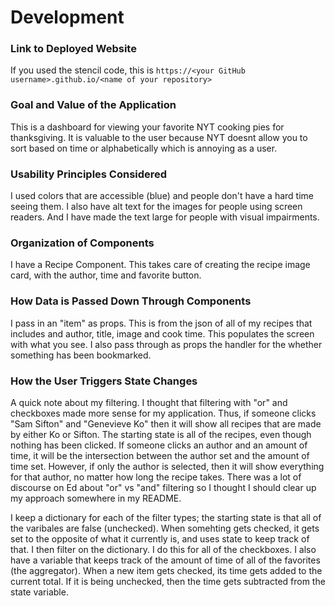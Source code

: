 # Development

### Link to Deployed Website
If you used the stencil code, this is `https://<your GitHub username>.github.io/<name of your repository>`

### Goal and Value of the Application
This is a dashboard for viewing your favorite NYT cooking pies for thanksgiving. It is valuable to the user because NYT doesnt allow you to sort based on time or alphabetically which is annoying as a user.
### Usability Principles Considered
I used colors that are accessible (blue) and people don't have a hard time seeing them. I also have alt text for the images for people using screen readers. And I have made the text large for people with visual impairments.
### Organization of Components
I have a Recipe Component. This takes care of creating the recipe image card, with the author, time and favorite button. 
### How Data is Passed Down Through Components
I pass in an "item" as props. This is from the json of all of my recipes that includes and author, title, image and cook time. This populates the screen with what you see. I also pass through as props the handler for the whether something has been bookmarked.
### How the User Triggers State Changes
A quick note about my filtering. I thought that filtering with "or" and checkboxes made more sense for my application. Thus, if someone clicks "Sam Sifton" and "Genevieve Ko" then it will show all recipes that are made by either Ko or Sifton. The starting state is all of the recipes, even though nothing has been clicked. If someone clicks an author and an amount of time, it will be the intersection between the author set and the amount of time set. However, if only the author is selected, then it will show everything for that author, no matter how long the recipe takes. There was a lot of discourse on Ed about "or" vs "and" filtering so I thought I should clear up my approach somewhere in my README.

I keep a dictionary for each of the filter types; the starting state is that all of the varibales are false (unchecked). When somehting gets checked, it gets set to the opposite of what it currently is, and uses state to keep track of that. I then filter on the dictionary. I do this for all of the checkboxes. I also have a variable that keeps track of the amount of time of all of the favorites (the aggregator). When a new item gets checked, its time gets added to the current total. If it is being unchecked, then the time gets subtracted from the state variable. 
